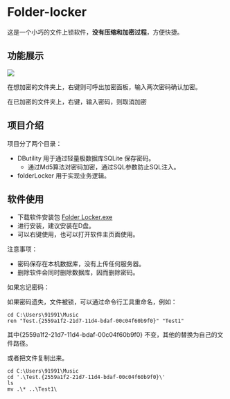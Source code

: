 # Folder-locker

这是一个小巧的文件上锁软件，**没有压缩和加密过程**，方便快捷。

## 功能展示

![](locker.gif)

在想加密的文件夹上，右键则可呼出加密面板，输入两次密码确认加密。

在已加密的文件夹上，右键，输入密码，则取消加密

## 项目介绍

项目分了两个目录：

- DButility 用于通过轻量极数据库SQLite 保存密码。
    - 通过Md5算法对密码加密，通过SQL参数防止SQL注入。
- folderLocker 用于实现业务逻辑。
    

## 软件使用

- 下载软件安装包 [Folder Locker.exe](https://github.com/Albert-W/Folder-locker/blob/master/Folder%20Locker.exe)
- 进行安装，建议安装在D盘。
- 可以右键使用，也可以打开软件主页面使用。


注意事项：
- 密码保存在本机数据库，没有上传任何服务器。
- 删除软件会同时删除数据库，因而删除密码。


如果忘记密码：

如果密码遗失，文件被锁，可以通过命令行工具重命名，例如：
```
cd C:\Users\91991\Music
ren "Test.{2559a1f2-21d7-11d4-bdaf-00c04f60b9f0}" "Test1"
```
其中{2559a1f2-21d7-11d4-bdaf-00c04f60b9f0} 不变，其他的替换为自己的文件路径。

或者把文件复制出来。

```
cd C:\Users\91991\Music
cd '.\Test.{2559a1f2-21d7-11d4-bdaf-00c04f60b9f0}\'
ls
mv .\* ..\Test1\
```
